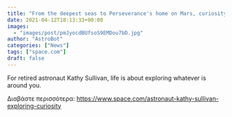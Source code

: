 ```yaml
---
title: "From the deepest seas to Perseverance's home on Mars, curiosity drives astronaut Kathy Sullivan"
date: 2021-04-12T18:13:33+00:00
images:
  - "images/post/pmJyocdBUfsoS9EMDou7bD.jpg"
author: "AstroBot"
categories: ["News"]
tags: ["space.com"]
draft: false
---
```


For retired astronaut Kathy Sullivan, life is about exploring whatever is around you. 

Διαβάστε περισσότερα: https://www.space.com/astronaut-kathy-sullivan-exploring-curiosity
